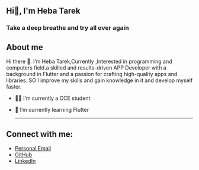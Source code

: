 ## Hi👋, I'm Heba Tarek
### Take a deep breathe and try all over again


## About me

Hi there 👋. I’m Heba Tarek,Currently ,Interested in programming and computers field.a skilled and results-driven APP Developer with a background in Flutter and a passion for crafting high-quality apps and libraries. SO I improve my skills and gain knowledge in it and develop myself faster.

- 👨‍💻 I’m currently a CCE student 
- 🌱 I’m currently learning Flutter

  _________________________________________________________________________________________________________________________________________________________________________
## Connect with me:
- [Personal Email](hebatarekg@gmail.com)
- [GitHub](https://github.com/he123ba123)
- [LinkedIn](www.linkedin.com/in/heba-tarek-cce)
